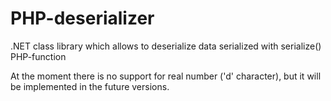 # PHP-deserializer
.NET class library which allows to deserialize data serialized with serialize() PHP-function

At the moment there is no support for real number ('d' character), but it will be implemented in the future versions.
